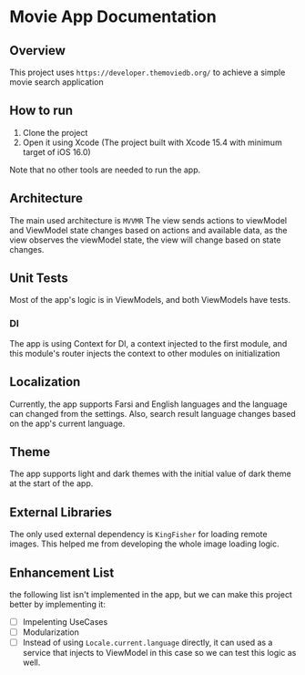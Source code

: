 # Movie App Documentation

## Overview
This project uses `https://developer.themoviedb.org/` to achieve a simple movie search application

## How to run
1. Clone the project
2. Open it using Xcode (The project built with Xcode 15.4 with minimum target of iOS 16.0)

Note that no other tools are needed to run the app.

## Architecture
The main used architecture is `MVVMR`
The view sends actions to viewModel and ViewModel state changes based on actions and available data, as the view observes the viewModel state, the view will change based on state changes.

## Unit Tests
Most of the app's logic is in ViewModels, and both ViewModels have tests.

### DI
The app is using Context for DI, a context injected to the first module, and this module's router injects the context to other modules on initialization

## Localization
Currently, the app supports Farsi and English languages and the language can changed from the settings. Also, search result language changes based on the app's current language.

## Theme
The app supports light and dark themes with the initial value of dark theme at the start of the app.

## External Libraries
The only used external dependency is `KingFisher` for loading remote images.
This helped me from developing the whole image loading logic.

## Enhancement List
the following list isn't implemented in the app, but we can make this project better by implementing it:
- [ ] Impelenting UseCases
- [ ] Modularization
- [ ] Instead of using `Locale.current.language` directly, it can used as a service that injects to ViewModel in this case so we can test this logic as well.
